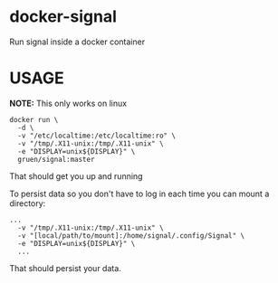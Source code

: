 # docker-signal

Run signal inside a docker container

# USAGE

__NOTE:__ This only works on linux

```shell
docker run \
  -d \
  -v "/etc/localtime:/etc/localtime:ro" \
  -v "/tmp/.X11-unix:/tmp/.X11-unix" \
  -e "DISPLAY=unix${DISPLAY}" \
  gruen/signal:master
```

That should get you up and running

To persist data so you don't have to log in each time you can mount a directory:

```shell
...
  -v "/tmp/.X11-unix:/tmp/.X11-unix" \
  -v "[local/path/to/mount]:/home/signal/.config/Signal" \
  -e "DISPLAY=unix${DISPLAY}" \
  ...
```

That should persist your data.

